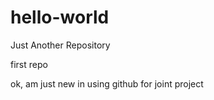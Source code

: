 # hello-world
Just Another Repository

first repo

ok, am just new in using github for joint project

